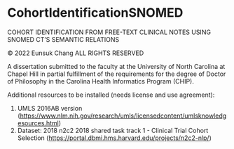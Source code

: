 # CohortIdentificationSNOMED

COHORT IDENTIFICATION FROM FREE-TEXT CLINICAL NOTES USING SNOMED CT’S SEMANTIC RELATIONS


© 2022
Eunsuk Chang
ALL RIGHTS RESERVED


A dissertation submitted to the faculty at the University of North Carolina at Chapel Hill in partial fulfillment of the requirements for the degree of Doctor of Philosophy in the Carolina Health Informatics Program (CHIP).

Additional resources to be installed (needs license and use agreement):
1. UMLS 2016AB version (https://www.nlm.nih.gov/research/umls/licensedcontent/umlsknowledgesources.html)
2. Dataset: 2018 n2c2 2018 shared task track 1 - Clinical Trial Cohort Selection (https://portal.dbmi.hms.harvard.edu/projects/n2c2-nlp/)

